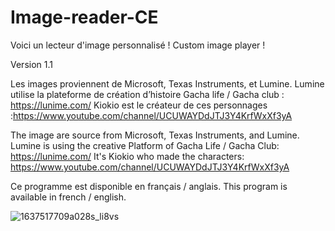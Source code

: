 # Image-reader-CE

Voici un lecteur d'image personnalisé !
Custom image player !

Version 1.1

Les images proviennent de Microsoft, Texas Instruments, et Lumine. 
Lumine utilise la plateforme de création d’histoire Gacha life / Gacha club : https://lunime.com/ 
Kiokio est le créateur de ces personnages :https://www.youtube.com/channel/UCUWAYDdJTJ3Y4KrfWxXf3yA

The image are source from Microsoft, Texas Instruments, and Lumine. 
Lumine is using the creative Platform of Gacha Life / Gacha Club: https://lunime.com/ 
It's Kiokio who made the characters: https://www.youtube.com/channel/UCUWAYDdJTJ3Y4KrfWxXf3yA  

Ce programme est disponible en français / anglais.
This program is available in french / english.

![1637517709a028s_li8vs](https://user-images.githubusercontent.com/93646709/161299613-b10a9def-0d3a-4d1e-b368-8ac4ddf0dc68.gif)
